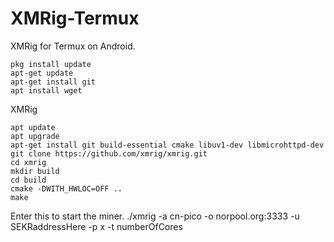 # XMRig-Termux
XMRig for Termux on Android.
 
```
pkg install update
apt-get update
apt-get install git 
apt install wget 
```
XMRig

```
apt update 
apt upgrade
apt-get install git build-essential cmake libuv1-dev libmicrohttpd-dev   
git clone https://github.com/xmrig/xmrig.git 
cd xmrig 
mkdir build
cd build 
cmake -DWITH_HWLOC=OFF .. 
make
```
Enter this to start the miner.
./xmrig -a cn-pico -o norpool.org:3333 -u SEKRaddressHere -p x -t numberOfCores
